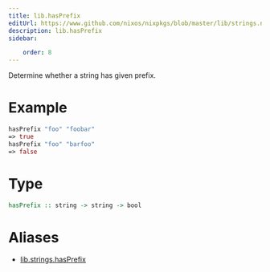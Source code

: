 ```yaml
---
title: lib.hasPrefix
editUrl: https://www.github.com/nixos/nixpkgs/blob/master/lib/strings.nix#L371C5
description: lib.hasPrefix
sidebar:

    order: 8
---
```


Determine whether a string has given prefix.

# Example

```nix
hasPrefix "foo" "foobar"
=> true
hasPrefix "foo" "barfoo"
=> false
```

# Type

```haskell
hasPrefix :: string -> string -> bool
```


# Aliases

- [lib.strings.hasPrefix](/reference/libstrings.hasPrefix)


